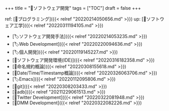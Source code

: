 +++
title = "📂ソフトウェア開発"
tags = ["TOC"]
draft = false
+++

ref: [📂プログラミング]({{< relref "20220214050656.md" >}}) up: [📁ソフトウェア工学]({{< relref "20220311194105.md" >}})

-   [🏷ソフトウェア開発手法]({{< relref "20220214053235.md" >}})
-   [🏷Web Development]({{< relref "20220220094636.md" >}})
-   [🏷個人開発]({{< relref "20220119145227.md" >}})
-   [📝ソフトウェア開発環境(IDE)]({{< relref "20220316182358.md" >}})
-   [📝命名規約概論]({{< relref "20220308155618.md" >}})
-   [📝Date/Time/Timestamp概論]({{< relref "20220326063706.md" >}})
-   [🏷Emacs]({{< relref "20220112095806.md" >}})
-   [📝git]({{< relref "20220308203433.md" >}})
-   [📝adb]({{< relref "20211229061513.md" >}})
-   [📂Twitter Development]({{< relref "20220322081948.md" >}})
-   [📝DMM Development]({{< relref "20220322082226.md" >}})

